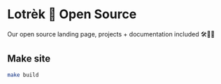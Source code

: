 # Lotrèk 💚 Open Source

Our open source landing page, projects + documentation included 🛠✌🏻

## Make site

```sh
make build
```
